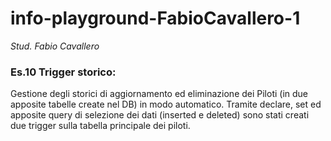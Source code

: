 # info-playground-FabioCavallero-1

_Stud. Fabio Cavallero_

### Es.10 Trigger storico:

Gestione degli storici di aggiornamento ed eliminazione dei Piloti (in due apposite tabelle create nel DB) in modo automatico. Tramite
declare, set ed apposite query di selezione dei dati (inserted e deleted) sono stati creati due trigger sulla tabella principale dei piloti.
